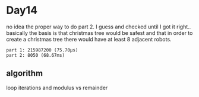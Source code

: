 # Day14

no idea the proper way to do part 2.  I guess and checked until I got it right.. basically the basis is that christmas tree would be safest and that in order to create a christmas tree there would have at least 8 adjacent robots.


```
part 1: 215987200 (75.70µs)
part 2: 8050 (68.67ms)
```

## algorithm

loop iterations and modulus vs remainder